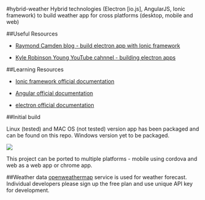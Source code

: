 #hybrid-weather
Hybrid technologies (Electron [io.js], AngularJS, Ionic framework) to build weather app for cross platforms (desktop, mobile and web)

##Useful Resources
* [Raymond Camden blog - build electron app with Ionic framework](http://www.raymondcamden.com/2015/07/23/some-initial-thoughts-on-building-desktop-apps-with-ionic-and-electron)

* [ Kyle Robinson Young YouTube cahnnel - building electron apps](https://www.youtube.com/playlist?list=PL1QRvYV-LXn6ESBl7qm1teB1U1CK1B6gv)

##Learning Resources
* [Ionic framework official documentation](http://ionicframework.com/)

* [Angular official documentation](https://angularjs.org/)

* [electron official documentation](http://electron.atom.io/)

##Initial build

Linux (tested) and MAC OS (not tested) version app has been packaged and can be found on this repo. Windows version yet to be packaged.

![](https://github.com/NaveenKarippai/hybrid-weather/blob/master/weather1.png)

This project can be ported to multiple platforms - mobile using cordova and web as a web app or chrome app.

##Weather data
[openweathermap](http://openweathermap.org/) service is used for weather forecast. Individual developers please sign up the free plan and use unique API key for development.



